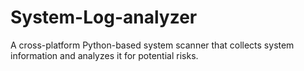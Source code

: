 # System-Log-analyzer
A cross-platform Python-based system scanner that collects system information and analyzes it for potential risks. 

